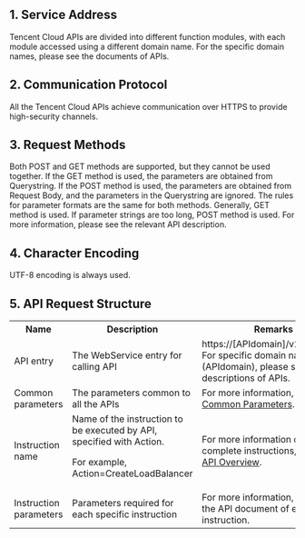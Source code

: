 ## 1. Service Address

Tencent Cloud APIs are divided into different function modules, with each module accessed using a different domain name. For the specific domain names, please see the documents of APIs.

## 2. Communication Protocol

All the Tencent Cloud APIs achieve communication over HTTPS to provide high-security channels.

## 3. Request Methods

Both POST and GET methods are supported, but they cannot be used together. If the GET method is used, the parameters are obtained from Querystring. If the POST method is used, the parameters are obtained from Request Body, and the parameters in the Querystring are ignored. The rules for parameter formats are the same for both methods. Generally, GET method is used. If parameter strings are too long, POST method is used. For more information, please see the relevant API description.

## 4. Character Encoding

UTF-8 encoding is always used.

## 5. API Request Structure

<table class="t">
<tbody><tr>
<th> <b>Name</b>
</th><th> <b>Description</b>
</th><th> <b>Remarks</b>
</th></tr>
<tr>
<td> API entry
</td><td>The WebService entry for calling API
</td><td> https://[APIdomain]/v2/index.php<br> For specific domain names (APIdomain), please see the descriptions of APIs.
</td></tr>
<tr>
<td> Common parameters
</td><td>The parameters common to all the APIs
</td><td>For more information, please see <a href="/document/api/213/11650" title="Common Parameters">Common Parameters</a>.
</td></tr>
<tr>
<td>Instruction name
</td><td>Name of the instruction to be executed by API, specified with Action.<br>
<p>For example, Action=CreateLoadBalancer
</p>
</td><td>For more information on complete instructions, please see <a href="/document/api/213/10015" title="API Overview">API Overview</a>.
</td></tr>
<tr>
<td>Instruction parameters
</td><td>Parameters required for each specific instruction
</td><td>For more information, please see the API document of each instruction.
</td></tr></tbody></table>


